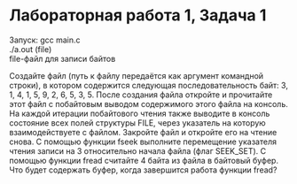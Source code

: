 # Лабораторная работа 1, Задача 1

Запуск: gcc main.c  
./a.out (file)  
file-файл для записи байтов

 
Создайте файл (путь к файлу передаётся как аргумент командной строки), в котором
содержится следующая последовательность байт: 3, 1, 4, 1, 5, 9, 2, 6, 5, 3, 5. После
создания файла откройте и прочитайте этот файл с побайтовым выводом содержимого
этого файла на консоль. На каждой итерации побайтового чтения также выводите в
консоль состояние всех полей структуры FILE, через указатель на которую
взаимодействуете с файлом. Закройте файл и откройте его на чтение снова. С помощью
функции fseek выполните перемещение указателя чтения записи на 3 относительно
начала файла (флаг SEEK_SET). С помощью функции fread считайте 4 байта из файла
в байтовый буфер. Что будет содержать буфер, когда завершится работа функции
fread?
